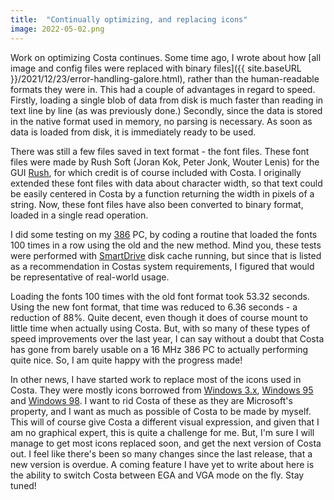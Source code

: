 ```yaml
---
title:  "Continually optimizing, and replacing icons"
image: 2022-05-02.png
---
```

Work on optimizing Costa continues. Some time ago, I wrote about how [all image and config files were replaced with binary files]({{ site.baseURL }}/2021/12/23/error-handling-galore.html), rather than the human-readable formats they were in. This had a couple of advantages in regard to speed. <!--more-->Firstly, loading a single blob of data from disk is much faster than reading in text line by line (as was previously done.) Secondly, since the data is stored in the native format used in memory, no parsing is necessary. As soon as data is loaded from disk, it is immediately ready to be used.

There was still a few files saved in text format - the font files. These font files were made by Rush Soft (Joran Kok, Peter Jonk, Wouter Lenis) for the GUI [Rush](http://qbasicgui.datacomponents.net/37_rush.html), for which credit is of course included with Costa. I originally extended these font files with data about character width, so that text could be easily centered in Costa by a function returning the width in pixels of a string. Now, these font files have also been converted to binary format, loaded in a single read operation.

I did some testing on my [386](https://en.wikipedia.org/wiki/I386) PC, by coding a routine that loaded the fonts 100 times in a row using the old and the new method. Mind you, these tests were performed with [SmartDrive](https://en.wikipedia.org/wiki/SmartDrive) disk cache running, but since that is listed as a recommendation in Costas system requirements, I figured that would be representative of real-world usage.

Loading the fonts 100 times with the old font format took 53.32 seconds. Using the new font format, that time was reduced to 6.36 seconds - a reduction of 88%. Quite decent, even though it does of course mount to little time when actually using Costa. But, with so many of these types of speed improvements over the last year, I can say without a doubt that Costa has gone from barely usable on a 16 MHz 386 PC to actually performing quite nice. So, I am quite happy with the progress made!

In other news, I have started work to replace most of the icons used in Costa. They were mostly icons borrowed from [Windows 3.x](https://en.wikipedia.org/wiki/Windows_3.0), [Windows 95](https://en.wikipedia.org/wiki/Windows_95) and [Windows 98](https://en.wikipedia.org/wiki/Windows_98). I want to rid Costa of these as they are Microsoft's property, and I want as much as possible of Costa to be made by myself. This will of course give Costa a different visual expression, and given that I am no graphical expert, this is quite a challenge for me. But, I'm sure I will manage to get most icons replaced soon, and get the next version of Costa out. I feel like there's been so many changes since the last release, that a new version is overdue. A coming feature I have yet to write about here is the ability to switch Costa between EGA and VGA mode on the fly. Stay tuned!

